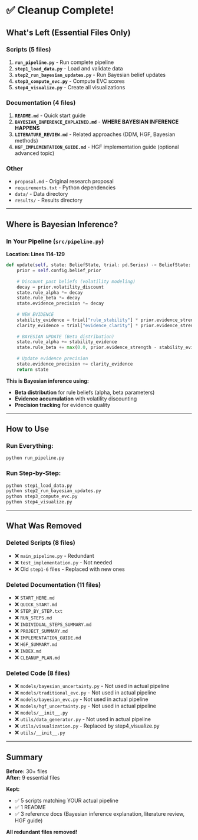 # ✅ Cleanup Complete!

## What's Left (Essential Files Only)

### Scripts (5 files)
1. **`run_pipeline.py`** - Run complete pipeline
2. **`step1_load_data.py`** - Load and validate data
3. **`step2_run_bayesian_updates.py`** - Run Bayesian belief updates
4. **`step3_compute_evc.py`** - Compute EVC scores
5. **`step4_visualize.py`** - Create all visualizations

### Documentation (4 files)
1. **`README.md`** - Quick start guide
2. **`BAYESIAN_INFERENCE_EXPLAINED.md`** - **WHERE BAYESIAN INFERENCE HAPPENS**
3. **`LITERATURE_REVIEW.md`** - Related approaches (DDM, HGF, Bayesian methods)
4. **`HGF_IMPLEMENTATION_GUIDE.md`** - HGF implementation guide (optional advanced topic)

### Other
- `proposal.md` - Original research proposal
- `requirements.txt` - Python dependencies
- `data/` - Data directory
- `results/` - Results directory

---

## Where is Bayesian Inference?

### In Your Pipeline (`src/pipeline.py`)

**Location: Lines 114-129**

```python
def update(self, state: BeliefState, trial: pd.Series) -> BeliefState:
    prior = self.config.belief_prior
    
    # Discount past beliefs (volatility modeling)
    decay = prior.volatility_discount
    state.rule_alpha *= decay
    state.rule_beta *= decay
    state.evidence_precision *= decay
    
    # NEW EVIDENCE
    stability_evidence = trial["rule_stability"] * prior.evidence_strength
    clarity_evidence = trial["evidence_clarity"] * prior.evidence_strength
    
    # BAYESIAN UPDATE (Beta distribution)
    state.rule_alpha += stability_evidence
    state.rule_beta += max(0.0, prior.evidence_strength - stability_evidence)
    
    # Update evidence precision
    state.evidence_precision += clarity_evidence
    return state
```

**This is Bayesian inference using:**
- **Beta distribution** for rule beliefs (alpha, beta parameters)
- **Evidence accumulation** with volatility discounting
- **Precision tracking** for evidence quality

---

## How to Use

### Run Everything:
```bash
python run_pipeline.py
```

### Run Step-by-Step:
```bash
python step1_load_data.py
python step2_run_bayesian_updates.py
python step3_compute_evc.py
python step4_visualize.py
```

---

## What Was Removed

### Deleted Scripts (8 files)
- ❌ `main_pipeline.py` - Redundant
- ❌ `test_implementation.py` - Not needed
- ❌ Old `step1-6` files - Replaced with new ones

### Deleted Documentation (11 files)
- ❌ `START_HERE.md`
- ❌ `QUICK_START.md`
- ❌ `STEP_BY_STEP.txt`
- ❌ `RUN_STEPS.md`
- ❌ `INDIVIDUAL_STEPS_SUMMARY.md`
- ❌ `PROJECT_SUMMARY.md`
- ❌ `IMPLEMENTATION_GUIDE.md`
- ❌ `HGF_SUMMARY.md`
- ❌ `INDEX.md`
- ❌ `CLEANUP_PLAN.md`

### Deleted Code (8 files)
- ❌ `models/bayesian_uncertainty.py` - Not used in actual pipeline
- ❌ `models/traditional_evc.py` - Not used in actual pipeline
- ❌ `models/bayesian_evc.py` - Not used in actual pipeline
- ❌ `models/hgf_uncertainty.py` - Not used in actual pipeline
- ❌ `models/__init__.py`
- ❌ `utils/data_generator.py` - Not used in actual pipeline
- ❌ `utils/visualization.py` - Replaced by step4_visualize.py
- ❌ `utils/__init__.py`

---

## Summary

**Before:** 30+ files  
**After:** 9 essential files

**Kept:**
- ✅ 5 scripts matching YOUR actual pipeline
- ✅ 1 README
- ✅ 3 reference docs (Bayesian inference explanation, literature review, HGF guide)

**All redundant files removed!**

